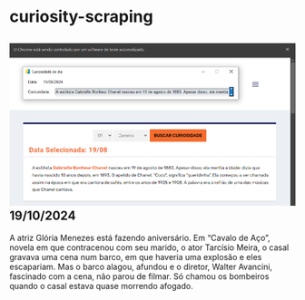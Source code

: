 # curiosity-scraping
![Budget](./execucao.png)
19/10/2024
-
A atriz Glória Menezes está fazendo aniversário. Em “Cavalo de Aço”, novela em que contracenou com seu marido, o ator Tarcísio Meira, o casal gravava uma cena num barco, em que haveria uma explosão e eles escapariam. Mas o barco alagou, afundou e o diretor, Walter Avancini, fascinado com a cena, não parou de filmar. Só chamou os bombeiros quando o casal estava quase morrendo afogado.
